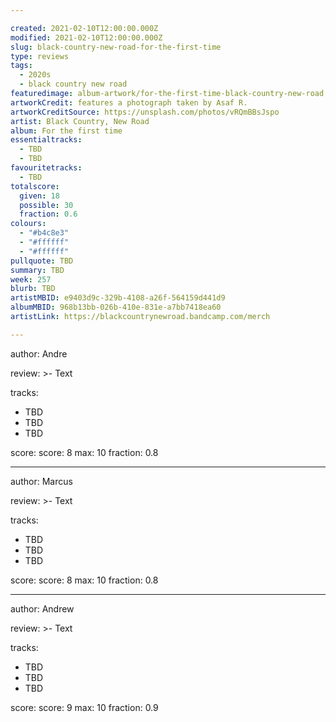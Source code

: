 ```yaml
---

created: 2021-02-10T12:00:00.000Z
modified: 2021-02-10T12:00:00.000Z
slug: black-country-new-road-for-the-first-time
type: reviews
tags:
  - 2020s
  - black country new road
featuredimage: album-artwork/for-the-first-time-black-country-new-road.jpg
artworkCredit: features a photograph taken by Asaf R.
artworkCreditSource: https://unsplash.com/photos/vRQmBBsJspo
artist: Black Country, New Road
album: For the first time
essentialtracks:
  - TBD
  - TBD
favouritetracks:
  - TBD
totalscore:
  given: 18
  possible: 30
  fraction: 0.6
colours:
  - "#b4c8e3"
  - "#ffffff"
  - "#ffffff"
pullquote: TBD
summary: TBD
week: 257
blurb: TBD
artistMBID: e9403d9c-329b-4108-a26f-564159d441d9
albumMBID: 968b13bb-026b-410e-831e-a7bb7418ea60
artistLink: https://blackcountrynewroad.bandcamp.com/merch

---
```


author: Andre

review: >-
  Text

tracks:
  - TBD
  - TBD
  - TBD

score:
  score: 8
  max: 10
  fraction: 0.8

---

author: Marcus

review: >-
  Text

tracks:
  - TBD
  - TBD
  - TBD

score:
  score: 8
  max: 10
  fraction: 0.8

---

author: Andrew

review: >-
  Text

tracks:
  - TBD
  - TBD
  - TBD

score:
  score: 9
  max: 10
  fraction: 0.9
